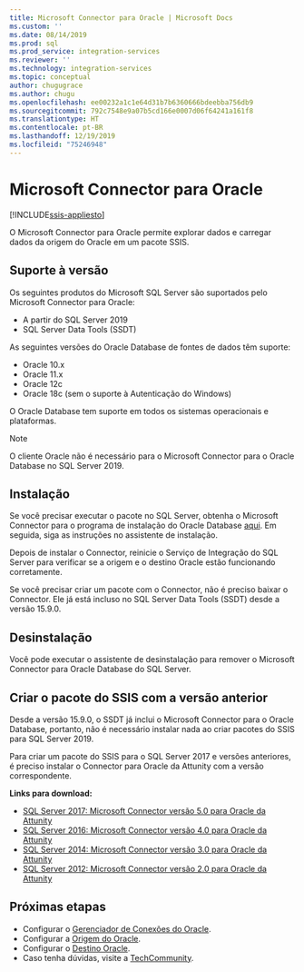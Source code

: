 ```yaml
---
title: Microsoft Connector para Oracle | Microsoft Docs
ms.custom: ''
ms.date: 08/14/2019
ms.prod: sql
ms.prod_service: integration-services
ms.reviewer: ''
ms.technology: integration-services
ms.topic: conceptual
author: chugugrace
ms.author: chugu
ms.openlocfilehash: ee00232a1c1e64d31b7b6360666bdeebba756db9
ms.sourcegitcommit: 792c7548e9a07b5cd166e0007d06f64241a161f8
ms.translationtype: HT
ms.contentlocale: pt-BR
ms.lasthandoff: 12/19/2019
ms.locfileid: "75246948"
---
```

# <a name="microsoft-connector-for-oracle"></a>Microsoft Connector para Oracle

[!INCLUDE[ssis-appliesto](../../includes/ssis-appliesto-ssvrpluslinux-asdb-asdw-xxx.md)]

O Microsoft Connector para Oracle permite explorar dados e carregar dados da origem do Oracle em um pacote SSIS.

## <a name="version-support"></a>Suporte à versão

Os seguintes produtos do Microsoft SQL Server são suportados pelo Microsoft Connector para Oracle:

- A partir do SQL Server 2019
- SQL Server Data Tools (SSDT)

As seguintes versões do Oracle Database de fontes de dados têm suporte:

- Oracle 10.x
- Oracle 11.x
- Oracle 12c
- Oracle 18c (sem o suporte à Autenticação do Windows)

O Oracle Database tem suporte em todos os sistemas operacionais e plataformas.
> [!NOTE]
>
> O cliente Oracle não é necessário para o Microsoft Connector para o Oracle Database no SQL Server 2019.

## <a name="installation"></a>Instalação

Se você precisar executar o pacote no SQL Server, obtenha o Microsoft Connector para o programa de instalação do Oracle Database [aqui](https://www.microsoft.com/download/details.aspx?id=58228). Em seguida, siga as instruções no assistente de instalação.

Depois de instalar o Connector, reinicie o Serviço de Integração do SQL Server para verificar se a origem e o destino Oracle estão funcionando corretamente.

Se você precisar criar um pacote com o Connector, não é preciso baixar o Connector. Ele já está incluso no SQL Server Data Tools (SSDT) desde a versão 15.9.0.

## <a name="uninstallation"></a>Desinstalação

Você pode executar o assistente de desinstalação para remover o Microsoft Connector para Oracle Database do SQL Server.

## <a name="design-ssis-package-with-previous-version"></a>Criar o pacote do SSIS com a versão anterior

Desde a versão 15.9.0, o SSDT já inclui o Microsoft Connector para o Oracle Database, portanto, não é necessário instalar nada ao criar pacotes do SSIS para SQL Server 2019.

Para criar um pacote do SSIS para o SQL Server 2017 e versões anteriores, é preciso instalar o Connector para Oracle da Attunity com a versão correspondente.

**Links para download:**

- [SQL Server 2017: Microsoft Connector versão 5.0 para Oracle da Attunity](https://www.microsoft.com/download/details.aspx?id=55179)
- [SQL Server 2016: Microsoft Connector versão 4.0 para Oracle da Attunity](https://www.microsoft.com/download/details.aspx?id=52950)
- [SQL Server 2014: Microsoft Connector versão 3.0 para Oracle da Attunity](https://www.microsoft.com/download/details.aspx?id=44582)
- [SQL Server 2012: Microsoft Connector versão 2.0 para Oracle da Attunity](https://www.microsoft.com/download/details.aspx?id=29283)

## <a name="next-steps"></a>Próximas etapas

- Configurar o [Gerenciador de Conexões do Oracle](oracle-connection-manager.md).
- Configurar a [Origem do Oracle](oracle-source.md).
- Configurar o [Destino Oracle](oracle-destination.md).
- Caso tenha dúvidas, visite a [TechCommunity](https://aka.ms/AA5u35j).
